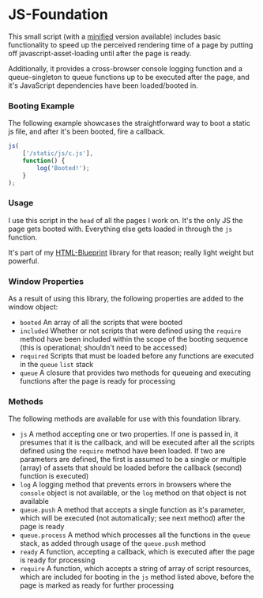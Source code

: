 JS-Foundation
===
This small script (with a
[minified](https://github.com/onassar/JS-Foundation/blob/master/minified.js)
version available) includes basic functionality to speed up the perceived
rendering time of a page by putting off javascript-asset-loading until after the
page is ready.

Additionally, it provides a cross-browser console logging function and a
queue-singleton to queue functions up to be executed after the page, and
it&#039;s JavaScript dependencies have been loaded/booted in.

### Booting Example

The following example showcases the straightforward way to boot a static js
file, and after it&#039;s been booted, fire a callback.

``` javascript
js(
    ['/static/js/c.js'],
    function() {
        log('Booted!');
    }
);
```

### Usage
I use this script in the `head` of all the pages I work on. It&#039;s the only
JS the page gets booted with. Everything else gets loaded in through the `js`
function.

It&#039;s part of my [HTML-Blueprint](https://github.com/onassar/HTML-Blueprint)
library for that reason; really light weight but powerful.

### Window Properties
As a result of using this library, the following properties are added to the
window object:

* `booted` An array of all the scripts that were booted
* `included` Whether or not scripts that were defined using the `require` method
have been included within the scope of the booting sequence (this is
operational; shouldn't need to be accessed)
* `required` Scripts that must be loaded before any functions are executed in
the `queue` `list` stack
* `queue` A closure that provides two methods for queueing and executing
functions after the page is ready for processing

### Methods
The following methods are available for use with this foundation library.

* `js` A method accepting one or two properties. If one is passed in, it presumes
that it is the callback, and will be executed after all the scripts defined
using the `require` method have been loaded. If two are parameters are defined,
the first is assumed to be a single or multiple (array) of assets that should be
loaded before the callback (second) function is executed)
* `log` A logging method that prevents errors in browsers where the `console`
object is not available, or the `log` method on that object is not available
* `queue.push` A method that accepts a single function as it's parameter, which
will be executed (not automatically; see next method) after the page is ready
* `queue.process` A method which processes all the functions in the `queue`
stack, as added through usage of the `queue.push` method
* `ready` A function, accepting a callback, which is executed after the page is
ready for processing
* `require` A function, which accepts a string of array of script resources,
which are included for booting in the `js` method listed above, before the page
is marked as ready for further processing
